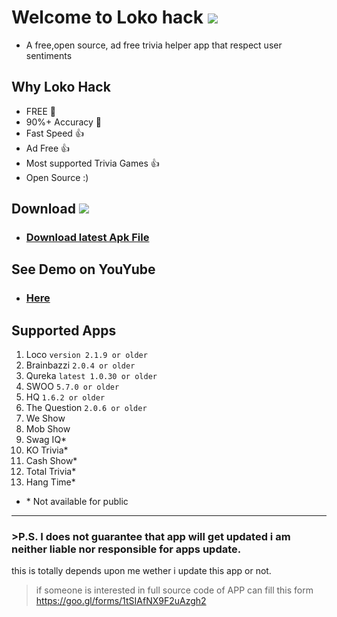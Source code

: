 # Welcome to Loko hack  <a target="_blank" href="https://paypal.me/shubhamtyagi1" title="Donate using PayPal"><img src="https://img.shields.io/badge/paypal-donate-yellow.svg" /></a>

* A free,open source, ad free trivia helper app that respect user sentiments
## Why Loko Hack
* FREE 🥇 
* 90%+ Accuracy 💯 
* Fast Speed 👍 
* Ad Free 👍 
* Most supported Trivia Games 👍 
* Open Source :)
## Download <a target="_blank" href="https://paypal.me/shubhamtyagi1" title="Donate using PayPal"><img src="https://img.shields.io/badge/paypal-donate-yellow.svg" /></a>


* ### [Download latest Apk File](https://github.com/SubhamTyagi/loco-answers)

## See Demo on YouYube
* ### [Here](https://youtu.be/H0LvFNW_svA)
## Supported Apps
1. Loco `version 2.1.9 or older`
2. Brainbazzi `2.0.4 or older`
3. Qureka `latest 1.0.30 or older`
4. SWOO `5.7.0 or older`
5. HQ `1.6.2 or older`
6. The Question `2.0.6 or older`
8. We Show 
9. Mob Show
10. Swag IQ*
11. KO Trivia*
12. Cash Show*
13. Total Trivia*
14. Hang Time*

* \* Not available for public
***
### >P.S. I does not guarantee that app will get updated i am neither liable nor responsible for apps update.
this is totally depends upon me wether i update this app or not.
>if someone is interested in full source code of APP can fill this form https://goo.gl/forms/1tSIAfNX9F2uAzgh2
